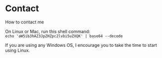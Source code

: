 # Contact
How to contact me


On Linux or Mac, run this shell command:  
`echo 'aW5ib3hAZ3JpZHZpc2lvbi5uZXQK' | base64 --decode`

If you are using any Windows OS, I encourage you to take the time to start using Linux.  
